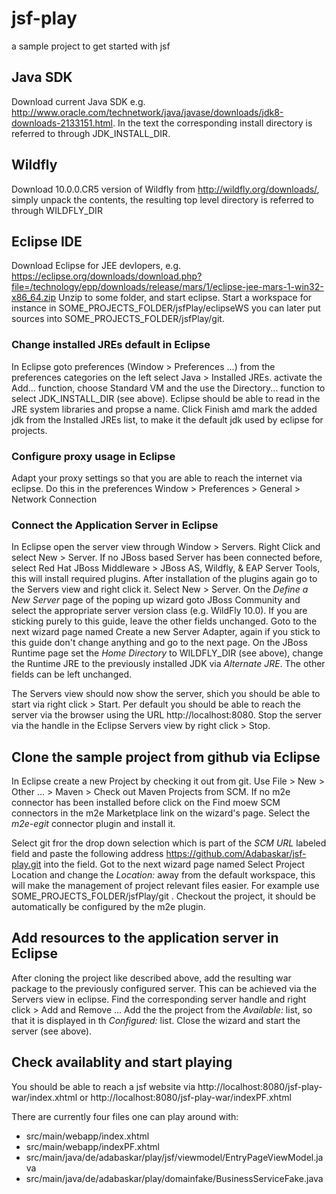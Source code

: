 # jsf-play
a sample project to get started with jsf

## Java SDK
Download current Java SDK e.g. http://www.oracle.com/technetwork/java/javase/downloads/jdk8-downloads-2133151.html. In the text the corresponding install directory is referred to through JDK_INSTALL_DIR. 

## Wildfly
Download 10.0.0.CR5 version of Wildfly from http://wildfly.org/downloads/, simply unpack the contents, the resulting top level directory is referred to through WILDFLY_DIR

## Eclipse IDE
Download Eclipse for JEE devlopers, e.g. https://eclipse.org/downloads/download.php?file=/technology/epp/downloads/release/mars/1/eclipse-jee-mars-1-win32-x86_64.zip
Unzip to some folder, and start eclipse. Start a workspace for instance in SOME_PROJECTS_FOLDER/jsfPlay/eclipseWS you can later put sources into SOME_PROJECTS_FOLDER/jsfPlay/git.

### Change installed JREs default in Eclipse
In Eclipse goto preferences (Window &gt; Preferences ...) from the preferences categories on the left select Java &gt; Installed JREs. activate the Add... function, choose Standard VM and the use the Directory... function to select JDK_INSTALL_DIR (see above). Eclipse should be able to read in the JRE system libraries and propse a name. Click Finish amd mark the added jdk from the Installed JREs list, to make it the default jdk used by eclipse for projects.

### Configure proxy usage in Eclipse
Adapt your proxy settings so that you are able to reach the internet via eclipse. Do this in the preferences Window &gt; Preferences &gt; General &gt; Network Connection

### Connect the Application Server in Eclipse
In Eclipse open the server view through Window &gt; Servers. Right Click and select New &gt; Server. If no JBoss based Server has been connected before, select Red Hat JBoss Middleware &gt; JBoss AS, Wildfly, & EAP Server Tools, this will install required plugins. After installation of the plugins again go to the Servers view and right click it. Select New &gt; Server. On the *Define a New Server* page of the poping up wizard goto JBoss Community and select the appropriate server version class (e.g. WildFly 10.0). If you are sticking purely to this guide, leave the other fields unchanged. Goto to the next wizard page named Create a new Server Adapter, again if you stick to this guide don't change anything and go to the next page. On the JBoss Runtime page set the *Home Directory* to WILDFLY_DIR (see above), change the Runtime JRE to the previously installed JDK via *Alternate JRE*. The other fields can be left unchanged.

The Servers view should now show the server, shich you should be able to start via right click > Start. Per default you should be able to reach the server via the browser using the URL http://localhost:8080. Stop the server via the handle in the Eclipse Servers view by right click > Stop.

## Clone the sample project from github via Eclipse
In Eclipse create a new Project by checking it out from git. Use File &gt; New &gt; Other ... &gt; Maven &gt; Check out Maven Projects from SCM. If no m2e connector has been installed before click on the Find moew SCM connectors in the m2e Marketplace link on the wizard's page. Select the *m2e-egit* connector plugin and install it.

Select git fror the drop down selection which is part of the *SCM URL* labeled field and paste the following address https://github.com/Adabaskar/jsf-play.git into the field. Got to the next wizard page named Select Project Location and change the *Location:* away from the default workspace, this will make the management of project relevant files easier. For example use SOME_PROJECTS_FOLDER/jsfPlay/git . Checkout the project, it should be automatically be configured by the m2e plugin.

## Add resources to the application server in Eclipse
After cloning the project like described above, add the resulting war package to the previously configured server. This can be achieved via the Servers view in eclipse. Find the corresponding server handle and right click &gt; Add and Remove ... Add the the project from the *Available:* list, so that it is displayed in th *Configured:* list. Close the wizard and start the server (see above).

## Check availablity and start playing
You should be able to reach a jsf website via http://localhost:8080/jsf-play-war/index.xhtml or http://localhost:8080/jsf-play-war/indexPF.xhtml

There are currently four files one can play around with:
* src/main/webapp/index.xhtml
* src/main/webapp/indexPF.xhtml
* src/main/java/de/adabaskar/play/jsf/viewmodel/EntryPageViewModel.java
* src/main/java/de/adabaskar/play/domainfake/BusinessServiceFake.java
















